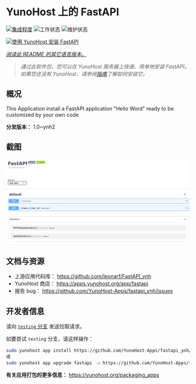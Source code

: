 <!--
注意：此 README 由 <https://github.com/YunoHost/apps/tree/master/tools/readme_generator> 自动生成
请勿手动编辑。
-->

# YunoHost 上的 FastAPI

[![集成程度](https://dash.yunohost.org/integration/fastapi.svg)](https://dash.yunohost.org/appci/app/fastapi) ![工作状态](https://ci-apps.yunohost.org/ci/badges/fastapi.status.svg) ![维护状态](https://ci-apps.yunohost.org/ci/badges/fastapi.maintain.svg)

[![使用 YunoHost 安装 FastAPI](https://install-app.yunohost.org/install-with-yunohost.svg)](https://install-app.yunohost.org/?app=fastapi)

*[阅读此 README 的其它语言版本。](./ALL_README.md)*

> *通过此软件包，您可以在 YunoHost 服务器上快速、简单地安装 FastAPI。*  
> *如果您还没有 YunoHost，请参阅[指南](https://yunohost.org/install)了解如何安装它。*

## 概况

This Application install a FastAPI application "Hello Word" ready to be customized by your own code

**分发版本：** 1.0~ynh2

## 截图

![FastAPI 的截图](./doc/screenshots/screenshot.png)

## 文档与资源

- 上游应用代码库： <https://github.com/leonarf/FastAPI_ynh>
- YunoHost 商店： <https://apps.yunohost.org/app/fastapi>
- 报告 bug： <https://github.com/YunoHost-Apps/fastapi_ynh/issues>

## 开发者信息

请向 [`testing` 分支](https://github.com/YunoHost-Apps/fastapi_ynh/tree/testing) 发送拉取请求。

如要尝试 `testing` 分支，请这样操作：

```bash
sudo yunohost app install https://github.com/YunoHost-Apps/fastapi_ynh/tree/testing --debug
或
sudo yunohost app upgrade fastapi -u https://github.com/YunoHost-Apps/fastapi_ynh/tree/testing --debug
```

**有关应用打包的更多信息：** <https://yunohost.org/packaging_apps>
